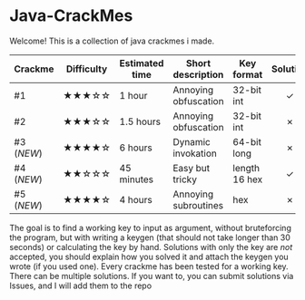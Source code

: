 # Java-CrackMes
Welcome! This is a collection of java crackmes i made.

| Crackme       | Difficulty    | Estimated time | Short description    | Key format    | Solution |
| ------------- | ------------- | -------------- | -------------------- | ------------- | :------: |
| #1            | ★★★☆☆       | 1 hour         | Annoying obfuscation | 32-bit int    | ✓        |
| #2            | ★★★☆☆       | 1.5 hours      | Annoying obfuscation | 32-bit int    | ✗        |
| #3 (*NEW*)    | ★★★★☆       | 6 hours        | Dynamic invokation   | 64-bit long   | ✗        |
| #4 (*NEW*)    | ★★☆☆☆       | 45 minutes     | Easy but tricky      | length 16 hex | ✓        |
| #5 (*NEW*)    | ★★★★☆       | 4 hours        | Annoying subroutines | hex           | ✗        |

The goal is to find a working key to input as argument, without bruteforcing the program, but with writing a keygen (that should not take longer than 30 seconds) or calculating the key by hand. Solutions with only the key are *not* accepted, you should explain how you solved it and attach the keygen you wrote (if you used one). Every crackme has been tested for a working key. There can be multiple solutions. If you want to, you can submit solutions via Issues, and I will add them to the repo
